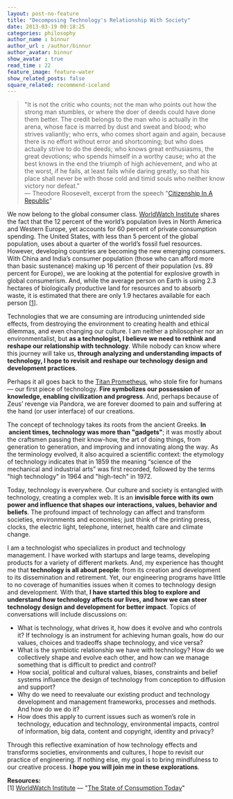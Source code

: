 ```yaml
---
layout: post-no-feature
title: "Decomposing Technology's Relationship With Society"
date: 2013-03-19 00:18:25
categories: philosophy
author_name : binnur
author_url : /author/binnur
author_avatar: binnur
show_avatar : true
read_time : 22
feature_image: feature-water
show_related_posts: false
square_related: recommend-iceland
---
```


> "It is not the critic who counts; not the man who points out how the strong man stumbles, or where the doer of deeds could have done them better. The credit belongs to the man who is actually in the arena, whose face is marred by dust and sweat and blood; who strives valiantly; who errs, who comes short again and again, because there is no effort without error and shortcoming; but who does actually strive to do the deeds; who knows great enthusiasms, the great devotions; who spends himself in a worthy cause; who at the best knows in the end the triumph of high achievement, and who at the worst, if he fails, at least fails while daring greatly, so that his place shall never be with those cold and timid souls who neither know victory nor defeat."  
> — Theodore Roosevelt, excerpt from the speech "[Citizenship In A Republic](http://www.theodoreroosevelt.org/research/speech%20arena.htm "The Man in the Arena: Citizenship in a Republic")"

We now belong to the global consumer class. [WorldWatch Institute](http://www.worldwatch.org "WorldWatch Institute") shares the fact that the 12 percent of the world’s population lives in North America and Western Europe, yet accounts for 60 percent of private consumption spending. The United States, with less than 5 percent of the global population, uses about a quarter of the world’s fossil fuel resources. However, developing countries are becoming the new emerging consumers. With China and India’s consumer population (those who can afford more than basic sustenance) making up 16 percent of their population (vs. 89 percent for Europe), we are looking at the potential for explosive growth in global consumerism. And, while the average person on Earth is using 2.3 hectares of biologically productive land for resources and to absorb waste, it is estimated that there are only 1.9 hectares available for each person \[[1](#resources)\].

Technologies that we are consuming are introducing unintended side effects, from destroying the environment to creating health and ethical dilemmas, and even changing our culture. I am neither a philosopher nor an environmentalist, but **as a technologist, I believe we need to rethink and reshape our relationship with technology**. While nobody can know where this journey will take us, **through analyzing and understanding impacts of technology, I hope to revisit and reshape our technology design and development practices**.

Perhaps it all goes back to the [Titan Prometheus](http://en.wikipedia.org/wiki/Prometheus "Prometheus"), who stole fire for humans — our first piece of technology. **Fire symbolizes our possession of knowledge, enabling civilization and progress**. And, perhaps because of Zeus’ revenge via Pandora, we are forever doomed to pain and suffering at the hand (or user interface) of our creations.

The concept of technology takes its roots from the ancient Greeks. **In  ancient times, technology was more than "gadgets"**; it was mostly about the craftsmen passing their know-how, the art of doing things, from generation to generation, and improving and innovating along the way. As the terminology evolved, it also acquired a scientific context: the etymology of technology indicates that in 1859 the meaning “science of the mechanical and industrial arts” was first recorded, followed by the terms "high technology" in 1964 and "high-tech" in 1972.

Today, technology is everywhere. Our culture and society is entangled with technology, creating a complex web. It is an **invisible force with its own power and influence that shapes our interactions, values, behavior and beliefs**. The profound impact of technology can affect and transform societies, environments and economies; just think of the printing press, clocks, the electric light, telephone, internet, health care and climate change.

I am a technologist who specializes in product and technology management. I have worked with startups and large teams, developing products for a variety of different markets. And, my experience has thought me that **technology is all about people**: from its creation and development to its dissemination and retirement. Yet, our engineering programs have little to no coverage of humanities issues when it comes to technology design and development. With that, **I have started this blog to explore and understand how technology affects our lives, and how we can steer technology design and development for better impact**. Topics of conversations will include discussions on:

*   What is technology, what drives it, how does it evolve and who controls it? If technology is an instrument for achieving human goals, how do our values, choices and tradeoffs shape technology, and vice versa?
*   What is the symbiotic relationship we have with technology? How do we collectively shape and evolve each other, and how can we manage something that is difficult to predict and control?
*   How social, political and cultural values, biases, constraints and belief systems influence the design of technology from conception to diffusion and support?
*   Why do we need to reevaluate our existing product and technology development and management frameworks, processes and methods. And how do we do it?
*   How does this apply to current issues such as women’s role in technology, education and technology, environmental impacts, control of information, big data, content and copyright, identity and privacy?

Through this reflective examination of how technology effects and transforms societies, environments and cultures, I hope to revisit our practice of engineering. If nothing else, my goal is to bring mindfulness to our creative process. **I hope you will join me in these explorations**.

**Resources:**  
\[1\] [WorldWatch Institute](http://www.worldwatch.org/ "WorldWatch Institute") — "[The State of Consumption Today](http://www.worldwatch.org/node/810#7 "WorldWatch Institute: The State of Consumption Today")"
